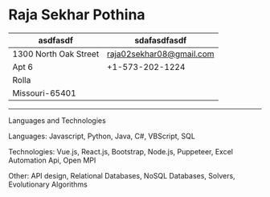 Raja Sekhar Pothina     
=====================

 asdfasdf                             | sdafasdfasdf
------------------------------------- | -------------------------------
1300 North Oak Street                 |       raja02sekhar08@gmail.com
Apt 6                                 |                 +1-573-202-1224
Rolla                                 |
Missouri-65401       |
 
-----

Languages and Technologies

Languages: Javascript, Python, Java, C#, VBScript, SQL

Technologies: Vue.js, React.js, Bootstrap, Node.js, Puppeteer, Excel Automation Api, Open MPI

Other: API design, Relational Databases, NoSQL Databases, Solvers, Evolutionary Algorithms


